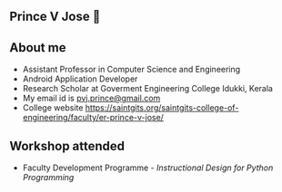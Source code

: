 ## Prince V Jose 👋
## About me
- Assistant Professor in Computer Science and Engineering
- Android Application Developer
- Research Scholar at Goverment Engineering College Idukki, Kerala
- My email id is <pvj.prince@gmail.com>
- College website <https://saintgits.org/saintgits-college-of-engineering/faculty/er-prince-v-jose/>


## Workshop attended
- Faculty Development Programme - *Instructional Design for Python Programming*

<!--
**PrinceVJose/PrinceVJose** is a ✨ _special_ ✨ repository because its `README.md` (this file) appears on your GitHub profile.

Here are some ideas to get you started:

- 🔭 I’m currently working as Assistant Professor in CSE ...
- 🌱 I’m currently learning ...
- 👯 I’m looking to collaborate on ...
- 🤔 I’m looking for help with ...
- 💬 Ask me about ...
- 📫 How to reach me: ...
- 😄 Pronouns: ...
- ⚡ Fun fact: ...
-->
